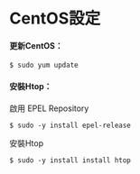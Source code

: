 # CentOS設定

#### 更新CentOS：

```
$ sudo yum update
```

#### 安裝Htop：

啟用 EPEL Repository

```
$ sudo -y install epel-release
```

安裝Htop

```
$ sudo -y install install htop
```



